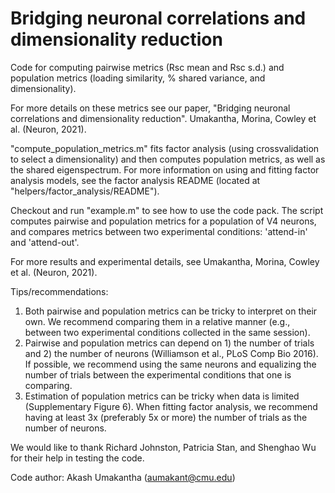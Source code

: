 # Bridging neuronal correlations and dimensionality reduction
Code for computing pairwise metrics (Rsc mean and Rsc s.d.) and population metrics (loading similarity, % shared variance, and dimensionality).

For more details on these metrics see our paper, "Bridging neuronal correlations and dimensionality reduction". Umakantha, Morina, Cowley et al. (Neuron, 2021).

"compute_population_metrics.m" fits factor analysis (using crossvalidation to select a dimensionality) and then computes population metrics, as well as the shared eigenspectrum. For more information on using and fitting factor analysis models, see the factor analysis README (located at "helpers/factor_analysis/README").

Checkout and run "example.m" to see how to use the code pack. The script computes pairwise and population metrics for a population of V4 neurons, and compares metrics between two experimental conditions: 'attend-in' and 'attend-out'. 

For more results and experimental details, see Umakantha, Morina, Cowley et al. (Neuron, 2021).

Tips/recommendations:
1) Both pairwise and population metrics can be tricky to interpret on their own. We recommend comparing them in a relative manner (e.g., between two experimental conditions collected in the same session).
2) Pairwise and population metrics can depend on 1) the number of trials and 2) the number of neurons (Williamson et al., PLoS Comp Bio 2016). If possible, we recommend using the same neurons and equalizing the number of trials between the experimental conditions that one is comparing.
3) Estimation of population metrics can be tricky when data is limited (Supplementary Figure 6). When fitting factor analysis, we recommend having at least 3x (preferably 5x or more) the number of trials as the number of neurons.

We would like to thank Richard Johnston, Patricia Stan, and Shenghao Wu for their help in testing the code.

Code author: Akash Umakantha (aumakant@cmu.edu)
